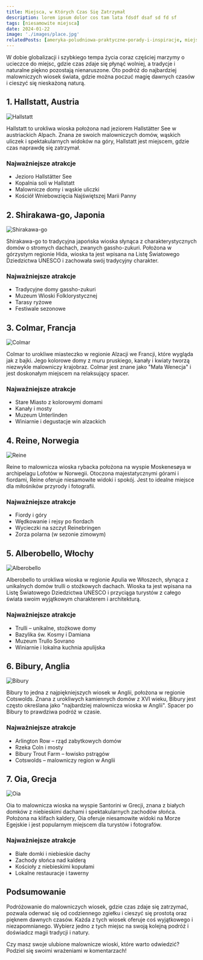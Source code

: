 ```yaml
---
title: Miejsca, w Których Czas Się Zatrzymał 
description: lorem ipsum dolor cos tam lata fdsdf dsaf sd fd sf
tags: [niesamowite miejsca]
date: 2024-01-22
image: './images/place.jpg'
relatedPosts: [ameryka-poludniowa-praktyczne-porady-i-inspiracje, miejsca-gdzie-czas-sie-zatrzymal, skarby-europy]
---
```


W dobie globalizacji i szybkiego tempa życia coraz częściej marzymy o ucieczce do miejsc, gdzie czas zdaje się płynąć wolniej, a tradycje i naturalne piękno pozostają nienaruszone. Oto podróż do najbardziej malowniczych wiosek świata, gdzie można poczuć magię dawnych czasów i cieszyć się nieskażoną naturą.

## 1. Hallstatt, Austria

![Hallstatt](/public/images/hallstatt.jpg)

Hallstatt to urokliwa wioska położona nad jeziorem Hallstätter See w austriackich Alpach. Znana ze swoich malowniczych domów, wąskich uliczek i spektakularnych widoków na góry, Hallstatt jest miejscem, gdzie czas naprawdę się zatrzymał.

### Najważniejsze atrakcje

- Jezioro Hallstätter See
- Kopalnia soli w Hallstatt
- Malownicze domy i wąskie uliczki
- Kościół Wniebowzięcia Najświętszej Marii Panny

## 2. Shirakawa-go, Japonia

![Shirakawa-go](/public/images/shirakawa.jpg)

Shirakawa-go to tradycyjna japońska wioska słynąca z charakterystycznych domów o stromych dachach, zwanych gassho-zukuri. Położona w górzystym regionie Hida, wioska ta jest wpisana na Listę Światowego Dziedzictwa UNESCO i zachowała swój tradycyjny charakter.

### Najważniejsze atrakcje

- Tradycyjne domy gassho-zukuri
- Muzeum Wioski Folklorystycznej
- Tarasy ryżowe
- Festiwale sezonowe

## 3. Colmar, Francja

![Colmar](/public/images/colmar.jpg)

Colmar to urokliwe miasteczko w regionie Alzacji we Francji, które wygląda jak z bajki. Jego kolorowe domy z muru pruskiego, kanały i kwiaty tworzą niezwykle malowniczy krajobraz. Colmar jest znane jako "Mała Wenecja" i jest doskonałym miejscem na relaksujący spacer.

### Najważniejsze atrakcje

- Stare Miasto z kolorowymi domami
- Kanały i mosty
- Muzeum Unterlinden
- Winiarnie i degustacje win alzackich

## 4. Reine, Norwegia

![Reine](/public/images/reine.jpg)

Reine to malownicza wioska rybacka położona na wyspie Moskenesøya w archipelagu Lofotów w Norwegii. Otoczona majestatycznymi górami i fiordami, Reine oferuje niesamowite widoki i spokój. Jest to idealne miejsce dla miłośników przyrody i fotografii.

### Najważniejsze atrakcje

- Fiordy i góry
- Wędkowanie i rejsy po fiordach
- Wycieczki na szczyt Reinebringen
- Zorza polarna (w sezonie zimowym)

## 5. Alberobello, Włochy

![Alberobello](/public/images/alber.jpg)

Alberobello to urokliwa wioska w regionie Apulia we Włoszech, słynąca z unikalnych domów trulli o stożkowych dachach. Wioska ta jest wpisana na Listę Światowego Dziedzictwa UNESCO i przyciąga turystów z całego świata swoim wyjątkowym charakterem i architekturą.

### Najważniejsze atrakcje

- Trulli – unikalne, stożkowe domy
- Bazylika św. Kosmy i Damiana
- Muzeum Trullo Sovrano
- Winiarnie i lokalna kuchnia apulijska

## 6. Bibury, Anglia

![Bibury](/public/images/birbury.jpg)

Bibury to jedna z najpiękniejszych wiosek w Anglii, położona w regionie Cotswolds. Znana z urokliwych kamiennych domów z XVI wieku, Bibury jest często określana jako "najbardziej malownicza wioska w Anglii". Spacer po Bibury to prawdziwa podróż w czasie.

### Najważniejsze atrakcje

- Arlington Row – rząd zabytkowych domów
- Rzeka Coln i mosty
- Bibury Trout Farm – łowisko pstrągów
- Cotswolds – malowniczy region w Anglii

## 7. Oia, Grecja

![Oia](/public/images/oia.jpg)

Oia to malownicza wioska na wyspie Santorini w Grecji, znana z białych domków z niebieskimi dachami i spektakularnych zachodów słońca. Położona na klifach kaldery, Oia oferuje niesamowite widoki na Morze Egejskie i jest popularnym miejscem dla turystów i fotografów.

### Najważniejsze atrakcje

- Białe domki i niebieskie dachy
- Zachody słońca nad kalderą
- Kościoły z niebieskimi kopułami
- Lokalne restauracje i tawerny

## Podsumowanie

Podróżowanie do malowniczych wiosek, gdzie czas zdaje się zatrzymać, pozwala oderwać się od codziennego zgiełku i cieszyć się prostotą oraz pięknem dawnych czasów. Każda z tych wiosek oferuje coś wyjątkowego i niezapomnianego. Wybierz jedno z tych miejsc na swoją kolejną podróż i doświadcz magii tradycji i natury.

Czy masz swoje ulubione malownicze wioski, które warto odwiedzić? Podziel się swoimi wrażeniami w komentarzach!
